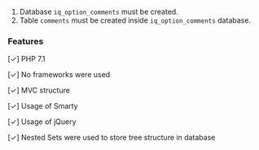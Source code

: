 1. Database `iq_option_comments` must be created.
1. Table `comments` must be created inside `iq_option_comments` database.

### Features

[✓] PHP 7.1

[✓] No frameworks were used

[✓] MVC structure

[✓] Usage of Smarty

[✓] Usage of jQuery

[✓] Nested Sets were used to store tree structure in database
